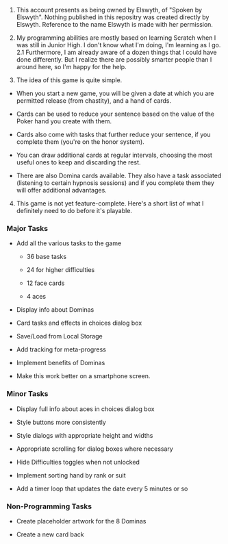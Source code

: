 1.	This account presents as being owned by Elswyth, of "Spoken by Elswyth". Nothing published in this repositry was created directly by Elswyth. Reference to the name Elswyth is made with her permission.

2.	My programming abilities are mostly based on learning Scratch when I was still in Junior High. I don't know what I'm doing, I'm learning as I go.
2.1	Furthermore, I am already aware of a dozen things that I could have done differently. But I realize there are possibly smarter people than I around here, so I'm happy for the help.

3.	The idea of this game is quite simple.
	
  *	When you start a new game, you will be given a date at which you are permitted release (from chastity), and a hand of cards.

  *	Cards can be used to reduce your sentence based on the value of the Poker hand you create with them.

  *	Cards also come with tasks that further reduce your sentence, if you complete them (you're on the honor system).

  *	You can draw additional cards at regular intervals, choosing the most useful ones to keep and discarding the rest.

  *	There are also Domina cards available. They also have a task associated (listening to certain hypnosis sessions) and if you complete them they will offer additional advantages.

4.	This game is not yet feature-complete. Here's a short list of what I definitely need to do before it's playable.

###	Major Tasks
	
* Add all the various tasks to the game

  * 36 base tasks

  * 24 for higher difficulties

  * 12 face cards

  * 4 aces
	
* Display info about Dominas
	
* Card tasks and effects in choices dialog box
	
* Save/Load from Local Storage
	
* Add tracking for meta-progress
	
* Implement benefits of Dominas
	
* Make this work better on a smartphone screen.

###	Minor Tasks

* Display full info about aces in choices dialog box

* Style buttons more consistently

* Style dialogs with appropriate height and widths

* Appropriate scrolling for dialog boxes where necessary

* Hide Difficulties toggles when not unlocked

* Implement sorting hand by rank or suit

* Add a timer loop that updates the date every 5 minutes or so

###	Non-Programming Tasks

* Create placeholder artwork for the 8 Dominas

* Create a new card back
